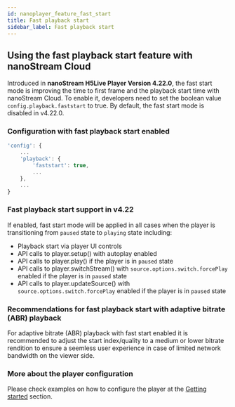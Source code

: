 ```yaml
---
id: nanoplayer_feature_fast_start
title: Fast playback start
sidebar_label: Fast playback start
---
```


## Using the fast playback start feature with nanoStream Cloud

Introduced in **nanoStream H5Live Player Version 4.22.0**, the fast start mode is improving the time to first frame and the playback start time with nanoStream Cloud.
To enable it, developers need to set the boolean value `config.playback.faststart` to true.
By default, the fast start mode is disabled in v4.22.0.

### Configuration with fast playback start enabled

```javascript
'config': {
    ...
    'playback': {
        'faststart': true,
        ...
    },
    ...
}
```

### Fast playback start support in v4.22

If enabled, fast start mode will be applied in all cases when the player is transitioning from `paused` state to `playing` state including:

- Playback start via player UI controls
- API calls to player.setup() with autoplay enabled
- API calls to player.play() if the player is in `paused` state
- API calls to player.switchStream() with `source.options.switch.forcePlay` enabled if the player is in `paused` state
- API calls to player.updateSource() with `source.options.switch.forcePlay` enabled if the player is in `paused` state

### Recommendations for fast playback start with adaptive bitrate (ABR) playback

For adaptive bitrate (ABR) playback with fast start enabled it is recommended to adjust the start index/quality to a medium or lower bitrate rendition to ensure a seemless user experience in case of limited network bandwidth on the viewer side.

### More about the player configuration

Please check examples on how to configure the player at the [Getting started](../nanoplayer/nanoplayer_getting_started) section.
